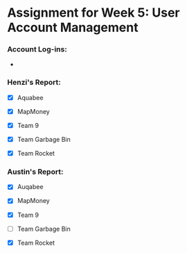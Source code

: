 # Assignment for Week 5: User Account Management

### Account Log-ins:
-


### Henzi's Report:
- [x] Aquabee
- [x] MapMoney
- [x] Team 9
- [x] Team Garbage Bin
- [x] Team Rocket


### Austin's Report:
- [x] Auqabee
- [x] MapMoney
- [x] Team 9
- [ ] Team Garbage Bin
- [x] Team Rocket

